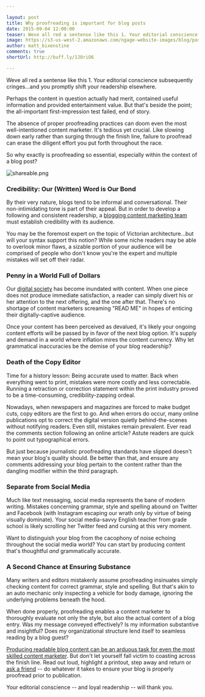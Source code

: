 ```yaml
---

layout: post
title: Why proofreading is important for blog posts
date: 2015-09-04 12:00:00
teaser: Weve all red a sentense like this 1. Your editorial conscience subsequently cringes...and you promptly shift your readership elsewhere.
image: https://s3-us-west-2.amazonaws.com/ngage-website-images/blog/post-images/why-proofreading-is-important.jpg
author: matt_bixenstine
comments: true
shortUrl: http://buff.ly/1JOriO6

---
```


Weve all red a sentense like this 1. Your editorial conscience subsequently cringes...and you promptly shift your readership elsewhere.

Perhaps the content in question actually had merit, contained useful information and provided entertainment value. But that's beside the point; the all-important first-impression test failed, end of story.

The absence of proper proofreading practices can doom even the most well-intentioned content marketer. It's tedious yet crucial. Like slowing down early rather than surging through the finish line, failure to proofread can erase the diligent effort you put forth throughout the race.


So why exactly is proofreading so essential, especially within the context of a blog post?

![shareable.png](https://ucarecdn.com/89c98f14-33b2-4160-8370-0ce3ac1cabfc/)

### Credibility: Our (Written) Word is Our Bond
By their very nature, blogs tend to be informal and conversational. Their non-intimidating tone is part of their appeal. But in order to develop a following and consistent readership, a [blogging content marketing team](/2015/04/01/how-to-build-and-manage-distributed-writing-team/) must establish credibility with its audience. 

You may be the foremost expert on the topic of Victorian architecture...but will your syntax support this notion? While some niche readers may be able to overlook minor flaws, a sizable portion of your audience will be comprised of people who don't know you're the expert and multiple mistakes will set off their radar. 

### Penny in a World Full of Dollars
Our [digital society](/2015/03/17/why-you-should-embrace-agile-content/) has become inundated with content. When one piece does not produce immediate satisfaction, a reader can simply divert his or her attention to the next offering, and the one after that. There's no shortage of content marketers screaming "READ ME" in hopes of enticing their digitally-captive audience.

Once your content has been perceived as devalued, it's likely your ongoing content efforts will be passed by in favor of the next blog option. It's supply and demand in a world where inflation mires the content currency. Why let grammatical inaccuracies be the demise of your blog readership? 

### Death of the Copy Editor
Time for a history lesson: Being accurate used to matter. Back when everything went to print, mistakes were more costly and less correctable. Running a retraction or correction statement within the print industry proved to be a time-consuming, credibility-zapping ordeal. 

Nowadays, when newspapers and magazines are forced to make budget cuts, copy editors are the first to go. And when errors do occur, many online publications opt to correct the digital version quietly behind-the-scenes without notifying readers. Even still, mistakes remain prevalent. Ever read the comments section following an online article? Astute readers are quick to point out typographical errors.

But just because journalistic proofreading standards have slipped doesn't mean your blog's quality should. Be better than that, and ensure any comments addressing your blog pertain to the content rather than the dangling modifier within the third paragraph. 

### Separate from Social Media
Much like text messaging, social media represents the bane of modern writing. Mistakes concerning grammar, style and spelling abound on Twitter and Facebook (with Instagram escaping our wrath only by virtue of being visually dominate). Your social media-savvy English teacher from grade school is likely scrolling her Twitter feed and cursing at this very moment.

Want to distinguish your blog from the cacophony of noise echoing throughout the social media world? You can start by producing content that's thoughtful *and* grammatically accurate.

### A Second Chance at Ensuring Substance
Many writers and editors mistakenly assume proofreading insinuates simply checking content for correct grammar, style and spelling. But that's akin to an auto mechanic only inspecting a vehicle for body damage, ignoring the underlying problems beneath the hood. 

When done properly, proofreading enables a content marketer to thoroughly evaluate not only the style, but also the actual content of a blog entry. Was my message conveyed effectively? Is my information substantive and insightful? Does my organizational structure lend itself to seamless reading by a blog guest?

[Producing readable blog content can be an arduous task for even the most skilled content marketer](/2015/03/12/how-to-audit-content/). But don't let yourself fall victim to coasting across the finish line. Read out loud, highlight a printout, step away and return or [ask a friend](http://blog.beegit.com/platform/2014/10/27/using-beegit-to-build-better-content/) -- do whatever it takes to ensure your blog is properly proofread prior to publication.

Your editorial conscience -- and loyal readership -- will thank you.
